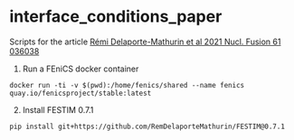 # interface_conditions_paper


Scripts for the article [Rémi Delaporte-Mathurin et al 2021 Nucl. Fusion 61 036038](https://iopscience.iop.org/article/10.1088/1741-4326/abd95f/meta)

1. Run a FEniCS docker container

```
docker run -ti -v $(pwd):/home/fenics/shared --name fenics quay.io/fenicsproject/stable:latest
```
2. Install FESTIM 0.7.1

```
pip install git+https://github.com/RemDelaporteMathurin/FESTIM@0.7.1
```
